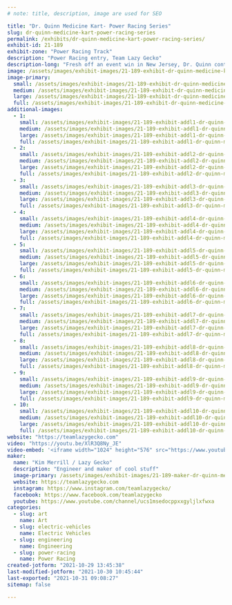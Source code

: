 ```yaml
---
# note: title, description, image are used for SEO

title: "Dr. Quinn Medicine Kart- Power Racing Series"
slug: dr-quinn-medicine-kart-power-racing-series
permalink: /exhibits/dr-quinn-medicine-kart-power-racing-series/
exhibit-id: 21-189
exhibit-zone: "Power Racing Track"
description: "Power Racing entry, Team Lazy Gecko"
description-long: "Fresh off an event win in New Jersey, Dr. Quinn continues her campaign for the season championship. In its second season of competing in the Power Racing Series, Dr. Quinn is a 48v electric pony. Member of Team Lazy Gecko."
image: /assets/images/exhibit-images/21-189-exhibit-dr-quinn-medicine-kart-power-racing-series-43-2019-07-28-12-41-01-2-6706-large.jpg
image-primary: 
  small: /assets/images/exhibit-images/21-189-exhibit-dr-quinn-medicine-kart-power-racing-series-43-2019-07-28-12-41-01-2-6706-small.jpg
  medium: /assets/images/exhibit-images/21-189-exhibit-dr-quinn-medicine-kart-power-racing-series-43-2019-07-28-12-41-01-2-6706-medium.jpg
  large: /assets/images/exhibit-images/21-189-exhibit-dr-quinn-medicine-kart-power-racing-series-43-2019-07-28-12-41-01-2-6706-large.jpg
  full: /assets/images/exhibit-images/21-189-exhibit-dr-quinn-medicine-kart-power-racing-series-43-2019-07-28-12-41-01-2-6706-full.jpg
additional-images: 
  - 1:
    small: /assets/images/exhibit-images/21-189-exhibit-addl1-dr-quinn-medicine-kart-power-racing-series-2019-07-27-16-11-24-small.jpg
    medium: /assets/images/exhibit-images/21-189-exhibit-addl1-dr-quinn-medicine-kart-power-racing-series-2019-07-27-16-11-24-medium.jpg
    large: /assets/images/exhibit-images/21-189-exhibit-addl1-dr-quinn-medicine-kart-power-racing-series-2019-07-27-16-11-24-large.jpg
    full: /assets/images/exhibit-images/21-189-exhibit-addl1-dr-quinn-medicine-kart-power-racing-series-2019-07-27-16-11-24-full.jpg
  - 2:
    small: /assets/images/exhibit-images/21-189-exhibit-addl2-dr-quinn-medicine-kart-power-racing-series-2019-12-04-19-58-40-small.jpg
    medium: /assets/images/exhibit-images/21-189-exhibit-addl2-dr-quinn-medicine-kart-power-racing-series-2019-12-04-19-58-40-medium.jpg
    large: /assets/images/exhibit-images/21-189-exhibit-addl2-dr-quinn-medicine-kart-power-racing-series-2019-12-04-19-58-40-large.jpg
    full: /assets/images/exhibit-images/21-189-exhibit-addl2-dr-quinn-medicine-kart-power-racing-series-2019-12-04-19-58-40-full.jpg
  - 3:
    small: /assets/images/exhibit-images/21-189-exhibit-addl3-dr-quinn-medicine-kart-power-racing-series-51628835892-87d6927086-o-small.jpg
    medium: /assets/images/exhibit-images/21-189-exhibit-addl3-dr-quinn-medicine-kart-power-racing-series-51628835892-87d6927086-o-medium.jpg
    large: /assets/images/exhibit-images/21-189-exhibit-addl3-dr-quinn-medicine-kart-power-racing-series-51628835892-87d6927086-o-large.jpg
    full: /assets/images/exhibit-images/21-189-exhibit-addl3-dr-quinn-medicine-kart-power-racing-series-51628835892-87d6927086-o-full.jpg
  - 4:
    small: /assets/images/exhibit-images/21-189-exhibit-addl4-dr-quinn-medicine-kart-power-racing-series-51629850933-24633b5c3c-o-small.jpg
    medium: /assets/images/exhibit-images/21-189-exhibit-addl4-dr-quinn-medicine-kart-power-racing-series-51629850933-24633b5c3c-o-medium.jpg
    large: /assets/images/exhibit-images/21-189-exhibit-addl4-dr-quinn-medicine-kart-power-racing-series-51629850933-24633b5c3c-o-large.jpg
    full: /assets/images/exhibit-images/21-189-exhibit-addl4-dr-quinn-medicine-kart-power-racing-series-51629850933-24633b5c3c-o-full.jpg
  - 5:
    small: /assets/images/exhibit-images/21-189-exhibit-addl5-dr-quinn-medicine-kart-power-racing-series-51629889026-44eb9b0f3e-o-small.jpg
    medium: /assets/images/exhibit-images/21-189-exhibit-addl5-dr-quinn-medicine-kart-power-racing-series-51629889026-44eb9b0f3e-o-medium.jpg
    large: /assets/images/exhibit-images/21-189-exhibit-addl5-dr-quinn-medicine-kart-power-racing-series-51629889026-44eb9b0f3e-o-large.jpg
    full: /assets/images/exhibit-images/21-189-exhibit-addl5-dr-quinn-medicine-kart-power-racing-series-51629889026-44eb9b0f3e-o-full.jpg
  - 6:
    small: /assets/images/exhibit-images/21-189-exhibit-addl6-dr-quinn-medicine-kart-power-racing-series-51630512134-4ce5d4af2f-o-small.jpg
    medium: /assets/images/exhibit-images/21-189-exhibit-addl6-dr-quinn-medicine-kart-power-racing-series-51630512134-4ce5d4af2f-o-medium.jpg
    large: /assets/images/exhibit-images/21-189-exhibit-addl6-dr-quinn-medicine-kart-power-racing-series-51630512134-4ce5d4af2f-o-large.jpg
    full: /assets/images/exhibit-images/21-189-exhibit-addl6-dr-quinn-medicine-kart-power-racing-series-51630512134-4ce5d4af2f-o-full.jpg
  - 7:
    small: /assets/images/exhibit-images/21-189-exhibit-addl7-dr-quinn-medicine-kart-power-racing-series-51630526644-f05c92bc2c-o-small.jpg
    medium: /assets/images/exhibit-images/21-189-exhibit-addl7-dr-quinn-medicine-kart-power-racing-series-51630526644-f05c92bc2c-o-medium.jpg
    large: /assets/images/exhibit-images/21-189-exhibit-addl7-dr-quinn-medicine-kart-power-racing-series-51630526644-f05c92bc2c-o-large.jpg
    full: /assets/images/exhibit-images/21-189-exhibit-addl7-dr-quinn-medicine-kart-power-racing-series-51630526644-f05c92bc2c-o-full.jpg
  - 8:
    small: /assets/images/exhibit-images/21-189-exhibit-addl8-dr-quinn-medicine-kart-power-racing-series-img-0523-small.JPG
    medium: /assets/images/exhibit-images/21-189-exhibit-addl8-dr-quinn-medicine-kart-power-racing-series-img-0523-medium.JPG
    large: /assets/images/exhibit-images/21-189-exhibit-addl8-dr-quinn-medicine-kart-power-racing-series-img-0523-large.JPG
    full: /assets/images/exhibit-images/21-189-exhibit-addl8-dr-quinn-medicine-kart-power-racing-series-img-0523-full.JPG
  - 9:
    small: /assets/images/exhibit-images/21-189-exhibit-addl9-dr-quinn-medicine-kart-power-racing-series-img-20210925-212618-978-small.jpg
    medium: /assets/images/exhibit-images/21-189-exhibit-addl9-dr-quinn-medicine-kart-power-racing-series-img-20210925-212618-978-medium.jpg
    large: /assets/images/exhibit-images/21-189-exhibit-addl9-dr-quinn-medicine-kart-power-racing-series-img-20210925-212618-978-large.jpg
    full: /assets/images/exhibit-images/21-189-exhibit-addl9-dr-quinn-medicine-kart-power-racing-series-img-20210925-212618-978-full.jpg
  - 10:
    small: /assets/images/exhibit-images/21-189-exhibit-addl10-dr-quinn-medicine-kart-power-racing-series-maker-faire-orlando-2019-power-racing-roberto-gonzalez-49087259433-o-small.jpg
    medium: /assets/images/exhibit-images/21-189-exhibit-addl10-dr-quinn-medicine-kart-power-racing-series-maker-faire-orlando-2019-power-racing-roberto-gonzalez-49087259433-o-medium.jpg
    large: /assets/images/exhibit-images/21-189-exhibit-addl10-dr-quinn-medicine-kart-power-racing-series-maker-faire-orlando-2019-power-racing-roberto-gonzalez-49087259433-o-large.jpg
    full: /assets/images/exhibit-images/21-189-exhibit-addl10-dr-quinn-medicine-kart-power-racing-series-maker-faire-orlando-2019-power-racing-roberto-gonzalez-49087259433-o-full.jpg
website: "https://teamlazygecko.com"
video: "https://youtu.be/XlR3Q8Ny_JE"
video-embed: '<iframe width="1024" height="576" src="https://www.youtube.com/embed/XlR3Q8Ny_JE?feature=oembed" frameborder="0" allow="accelerometer; autoplay; clipboard-write; encrypted-media; gyroscope; picture-in-picture" allowfullscreen></iframe>'
maker: 
  name: "Kim Merrill / Lazy Gecko"
  description: "Engineer and maker of cool stuff"
  image-primary: /assets/images/exhibit-images/21-189-maker-dr-quinn-medicine-kart-power-racing-series-2019-07-28-12-41-01-2-medium.jpg
  website: https://teamlazygecko.com
  instagram: https://www.instagram.com/teamlazygecko/
  facebook: https://www.facebook.com/teamlazygecko
  youtube: https://www.youtube.com/channel/ucs1msedocppxxgyljlxfwxa
categories: 
  - slug: art
    name: Art
  - slug: electric-vehicles
    name: Electric Vehicles
  - slug: engineering
    name: Engineering
  - slug: power-racing
    name: Power Racing
created-jotform: "2021-10-29 13:45:38"
last-modified-jotform: "2021-10-30 10:45:44"
last-exported: "2021-10-31 09:08:27"
sitemap: false

---
```

